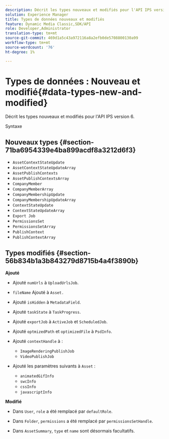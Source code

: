 ```yaml
---
description: Décrit les types nouveaux et modifiés pour l'API IPS version 6.
solution: Experience Manager
title: Types de données nouveaux et modifiés
feature: Dynamic Media Classic,SDK/API
role: Developer,Administrator
translation-type: tm+mt
source-git-commit: 469d1a5c43a972116a8a2efb0de5708800130a99
workflow-type: tm+mt
source-wordcount: '76'
ht-degree: 1%

---
```



# Types de données : Nouveau et modifié{#data-types-new-and-modified}

Décrit les types nouveaux et modifiés pour l&#39;API IPS version 6.

Syntaxe

## Nouveaux types {#section-71ba6954339e4ba899acdf8a3212d6f3}

* `AssetContextStateUpdate`
* `AssetContextStateUpdateArray`
* `AssetPublishContexts`
* `AssetPublishContextsArray`
* `CompanyMember`
* `CompanyMemberArray`
* `CompanyMembershipUpdate`
* `CompanyMembershipUpdateArray`
* `ContextStateUpdate`
* `ContextStateUpdateArray`
* `Export Job`
* `PermissionsSet`
* `PermissionsSetArray`
* `PublishContext`
* `PublishContextArray`

## Types modifiés {#section-56b834b1a3b843279d8715b4a4f3890b}

**Ajouté**

* Ajouté `numUrls` à `UploadUrlsJob`.

* `fileName` Ajouté à `Asset.`

* Ajouté `isHidden` à `MetadataField`.

* Ajouté `taskState` à `TaskProgress`.

* Ajouté `exportJob` à `ActiveJob` et `ScheduledJob`.

* Ajouté `optmizedPath` et `optimizedFile` à `PsdInfo`.

* Ajouté `contextHandle` à :

   * `ImageRenderingPublishJob`
   * `VideoPublishJob`

* Ajouté les paramètres suivants à `Asset` :

   * `animatedGifInfo`
   * `swcInfo`
   * `cssInfo`
   * `javascriptInfo`

**Modifié**

* Dans `User`, `role` a été remplacé par `defaultRole`.

* Dans `Folder`, `permissions` a été remplacé par `permissionsSetHandle`.

* Dans `AssetSummary`, `type` et `name` sont désormais facultatifs.

